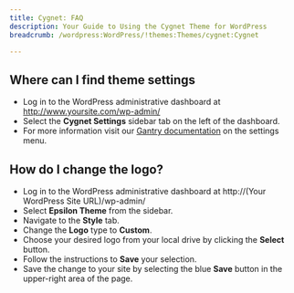 ```yaml
---
title: Cygnet: FAQ
description: Your Guide to Using the Cygnet Theme for WordPress
breadcrumb: /wordpress:WordPress/!themes:Themes/cygnet:Cygnet

---
```


Where can I find theme settings
-----
* Log in to the WordPress administrative dashboard at http://www.yoursite.com/wp-admin/
* Select the **Cygnet Settings** sidebar tab on the left of the dashboard.
* For more information visit our [Gantry documentation](http://docs.gantry.org/gantry4/configure) on the settings menu.

How do I change the logo?
-----

* Log in to the WordPress administrative dashboard at http://(Your WordPress Site URL)/wp-admin/
* Select **Epsilon Theme** from the sidebar.
* Navigate to the **Style** tab.
* Change the **Logo** type to **Custom**.
* Choose your desired logo from your local drive by clicking the **Select** button.
* Follow the instructions to **Save** your selection.
* Save the change to your site by selecting the blue **Save** button in the upper-right area of the page.